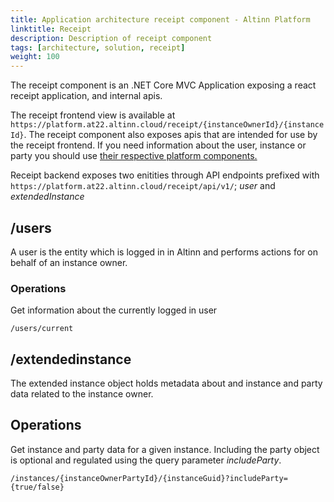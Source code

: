 ```yaml
---
title: Application architecture receipt component - Altinn Platform
linktitle: Receipt
description: Description of receipt component
tags: [architecture, solution, receipt]
weight: 100
---
```


The receipt component is an .NET Core MVC Application exposing a react receipt application, and internal apis.

The receipt frontend view is available at `https://platform.at22.altinn.cloud/receipt/{instanceOwnerId}/{instanceId}`.
The receipt component also exposes apis that are intended for use by the receipt frontend. If you need information about the user, instance or party you should use [their respective platform components.](/teknologi/altinnstudio/architecture/components/application/construction/altinn-platform/)

Receipt backend exposes two enitities through API endpoints prefixed with `https://platform.at22.altinn.cloud/receipt/api/v1/`; _user_ and _extendedInstance_

## /users
A user is the entity which is logged in in Altinn and performs actions for on behalf of an instance owner.

### Operations
Get information about the currently logged in user

```http
/users/current
```

## /extendedinstance
The extended instance object holds metadata about and instance and party data related to the instance owner.


## Operations
Get instance and party data for a given instance. Including the party object is optional and regulated using the query parameter _includeParty_. 

```http
/instances/{instanceOwnerPartyId}/{instanceGuid}?includeParty={true/false}
```
